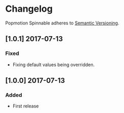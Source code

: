 # Changelog

Popmotion Spinnable adheres to [Semantic Versioning](http://semver.org/).

## [1.0.1] 2017-07-13

### Fixed
- Fixing default values being overridden.

## [1.0.0] 2017-07-13

### Added
- First release
